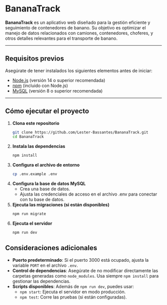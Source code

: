 # BananaTrack

**BananaTrack** es un aplicativo web diseñado para la gestión eficiente y seguimiento de contenedores de banano. Su objetivo es optimizar el manejo de datos relacionados con camiones, contenedores, choferes, y otros detalles relevantes para el transporte de banano.

---

## Requisitos previos

Asegúrate de tener instalados los siguientes elementos antes de iniciar:

- [Node.js](https://nodejs.org/) (versión 14 o superior recomendada)
- [npm](https://www.npmjs.com/) (incluido con Node.js)
- [MySQL](https://www.mysql.com/) (versión 8 o superior recomendada)

---

## Cómo ejecutar el proyecto

1. **Clona este repositorio**  
   ```bash
   git clone https://github.com/Lester-Bassantes/BananaTrack.git
   cd BananaTrack
   ```
2. **Instala las dependencias**  
   ```bash
   npm install
   ```
3. **Configura el archivo de entorno**  
   ```bash
   cp .env.example .env
   ```
4. **Configura la base de datos MySQL**
   - Crea una base de datos.
   - Ajusta las credenciales de acceso en el archivo .env para conectar con tu base de datos.
5. **Ejecuta las migraciones (si están disponibles)**
   ```bash
   npm run migrate
   ```
6. **Ejecuta el servidor**  
   ```bash
   npm run dev
   ```
## Consideraciones adicionales

- **Puerto predeterminado**: Si el puerto 3000 está ocupado, ajusta la variable `PORT` en el archivo `.env`.
- **Control de dependencias**: Asegúrate de no modificar directamente las carpetas generadas como `node_modules`. Usa siempre `npm install` para gestionar las dependencias.
- **Scripts disponibles**: Además de `npm run dev`, puedes usar:
  - `npm start`: Ejecuta el servidor en modo producción.
  - `npm test`: Corre las pruebas (si están configuradas).
